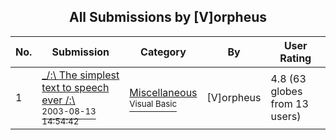 ﻿<div align="center">

## All Submissions by \[V\]orpheus

</div>

No.  | Submission | Category | By   | User Rating
---- | ---------- | -------- | ---- | -----------
1 | [\_/:\\ The simplest text to speech ever /:\\<br /><sup>2003-08-13 14:54:42</sup>](https://github.com/Planet-Source-Code/v-orpheus-the-simplest-text-to-speech-ever__1-48145) | [Miscellaneous<br /><sup>Visual Basic</sup>](../ByCategory/miscellaneous__1-1.md) | \[V\]orpheus | 4.8 (63 globes from 13 users)

